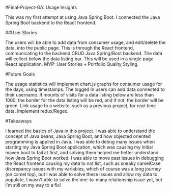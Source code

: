 #Final-Project-GA: Usage Insights

This was my first attempt at using Java Spring Boot. I connected the Java Spring Boot backend to the React frontend.

##User Stories

The users will be able to add data from consumer usage, and edit/delete the data, into the public page. This is through the React frontend, communicating to the backend CRUD Java Spring/Boot backend.
The data will collect below the data listing bar. This will be used in a single page React application.
MVP: User Stories + Portfolio Quality Styling.

#Future Goals

The usage statistics will implement chart.js graphs for consumer usage for the days, using timestamps. The logged in users can add data connected to their username. If mounts of visits for a data listing below are less than 1000, the border for the data listing will be red, and if not, the border will be green. Link usage to a website, such as a previous project, for real-time data.
Implement redux/Regex.

#Takeaways

I learned the basics of Java in this project. I was able to understand the concept of Java beans, Java Spring Boot, and how objected oriented programming is applied in Java. I was able to debug many issues when starting my Java Spring Boot application, which was causing my initial maven boot to fail at first, and solving them helped me better understand how Java Spring Boot worked. I was able to move past issues in debugging the React frontend causing my data to not list, such as sneaky camelCase discrepancy issues with my variables, which of course was a long journey (on camel top), but I was able to solve these issues and allow my data to populate. I wasn't able to solve the one-to-many relationship issue yet, but I'm still on my way to a fix!

